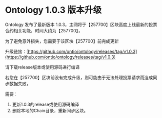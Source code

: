 # Ontology 1.0.3 版本升级

Ontology 发布了最新版本 1.0.3，主网将于【257700】区块高度上线最新的投票合约相关功能，时间大约为【257700】，

为了避免意外损失，您需要于该区块【257700】前完成更新

升级链接：[https://github.com/ontio/ontology/releases/tag/v1.0.3](https://github.com/ontio/ontology/releases/tag/v1.0.3)

请下载release版本或使用源码进行编译





若您在【257700】区块前没有完成升级，则可能由于无法处理投票请求而造成同步数据失败，

需要：

1. 更新1.0.3的release或使用源码编译
2. 删除本地的Chain目录，重新同步区块。